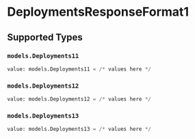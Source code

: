 # DeploymentsResponseFormat1


## Supported Types

### `models.Deployments11`

```python
value: models.Deployments11 = /* values here */
```

### `models.Deployments12`

```python
value: models.Deployments12 = /* values here */
```

### `models.Deployments13`

```python
value: models.Deployments13 = /* values here */
```

